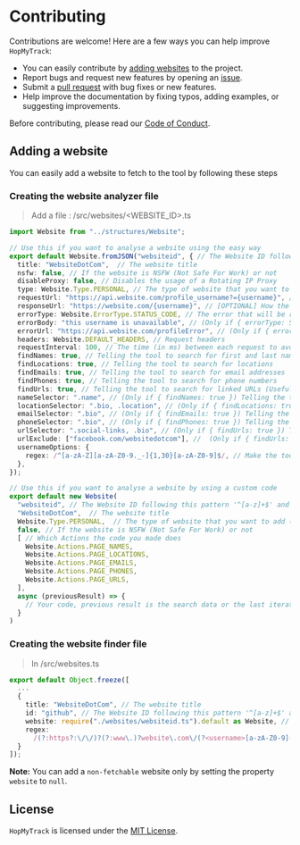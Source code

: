 # Contributing

Contributions are welcome! Here are a few ways you can help improve `HopMyTrack`:

- You can easily contribute by [adding websites](#adding-a-website) to the project.
- Report bugs and request new features by opening an [issue](https://github.com/gastonchenet/hopmytrack/issues).
- Submit a [pull request](https://github.com/gastonchenet/hopmytrack/pulls) with bug fixes or new features.
- Help improve the documentation by fixing typos, adding examples, or suggesting improvements.

Before contributing, please read our [Code of Conduct](CODE_OF_CONDUCT.md).

## Adding a website

You can easily add a website to fetch to the tool by following these steps

### Creating the website analyzer file

> Add a file : /src/websites/<WEBSITE_ID>.ts
```typescript
import Website from "../structures/Website";

// Use this if you want to analyse a website using the easy way
export default Website.fromJSON("websiteid", { // The Website ID following this pattern '^[a-z]+$' and matching the file name
  title: "WebsiteDotCom",  // The website title
  nsfw: false, // If the website is NSFW (Not Safe For Work) or not
  disableProxy: false, // Disables the usage of a Rotating IP Proxy
  type: Website.Type.PERSONAL, // The type of website that you want to add (SOCIAL, PROFESSIONAL, GAMING, VIDEO, MUSIC, ART, BLOG, PERSONAL, DEVELOPMENT)
  requestUrl: "https://api.website.com/profile_username?={username}", // The request URL, use '{username}' as the placeholder for the username
  responseUrl: "https://website.com/{username}", // [OPTIONAL] How the response URL will be displayed as a result, use '{username}' as the placeholder for the username
  errorType: Website.ErrorType.STATUS_CODE, // The error that will be returned if the searched username is unavailable (STATUS_CODE, RESPONSE_BODY, RESPONSE_URL)
  errorBody: "this username is unavailable", // (Only if { errorType: STATUS_CODE }) A string specificly present in the returned HTML code if the username is unavailable (can also be a 'string[]')
  errorUrl: "https://api.website.com/profileError", // (Only if { errorType: RESPONSE_URL }) The response URL returned if the username is unavailable
  headers: Website.DEFAULT_HEADERS, // Request headers
  requestInterval: 100, // The time (in ms) between each request to avoid 429 error code (Too Many Requests)
  findNames: true, // Telling the tool to search for first and last names
  findLocations: true, // Telling the tool to search for locations
  findEmails: true, // Telling the tool to search for email addresses
  findPhones: true, // Telling the tool to search for phone numbers
  findUrls: true, // Telling the tool to search for linked URLs (Useful to link accounts to each others)
  nameSelector: ".name", // (Only if { findNames: true }) Telling the tool where to find first and last names (CSS Selector)
  locationSelector: ".bio, .location", // (Only if { findLocations: true }) Telling the tool to search for location (CSS Selector)
  emailSelector: ".bio", // (Only if { findEmails: true }) Telling the tool to search for email adresses (CSS Selector)
  phoneSelector: ".bio", // (Only if { findPhones: true }) Telling the tool to search for phone numbers (CSS Selector)
  urlSelector: ".social-links, .bio", // (Only if { findUrls: true }) Telling the tool to search for linked URLs (CSS Selector)
  urlExclude: ["facebook.com/websitedotcom"], //  (Only if { findUrls: true }) avoid accidentally collecting the website's social media links
  usernameOptions: {
    regex: /^[a-zA-Z][a-zA-Z0-9._-]{1,30}[a-zA-Z0-9]$/, // Make the tool skip this website if the username doesn't match the given RegEx pattern
  },
});

// Use this if you want to analyse a website by using a custom code
export default new Website(
  "websiteid", // The Website ID following this pattern '^[a-z]+$' and matching the file name,
  "WebsiteDotCom",  // The website title
  Website.Type.PERSONAL,  // The type of website that you want to add (SOCIAL, PROFESSIONAL, GAMING, VIDEO, MUSIC, ART, BLOG, PERSONAL, DEVELOPMENT)
  false, // If the website is NSFW (Not Safe For Work) or not
  [ // Which Actions the code you made does
    Website.Actions.PAGE_NAMES,
    Website.Actions.PAGE_LOCATIONS,
    Website.Actions.PAGE_EMAILS,
    Website.Actions.PAGE_PHONES,
    Website.Actions.PAGE_URLS,
  ],
  async (previousResult) => {
    // Your code, previous result is the search data or the last iteration's found data
  }
)
```

### Creating the website finder file

> In /src/websites.ts
```typescript
export default Object.freeze([
  ...
  {
    title: "WebsiteDotCom", // The website title
    id: "github", // The Website ID following this pattern '^[a-z]+$' and matching the website analyzer file name
    website: require("./websites/websiteid.ts").default as Website, // Use the path to the the website analyzer file
    regex:
      /(?:https?:\/\/)?(?:www\.)?website\.com\/(?<username>[a-zA-Z0-9](?:[a-zA-Z0-9]|-(?=[a-zA-Z0-9])){0,38})/gi, // The matching pattern of any of the website's profile pages
  }
]);
```

**Note:** You can add a `non-fetchable` website only by setting the property `website` to `null`.

## License

`HopMyTrack` is licensed under the [MIT License](LICENSE).
